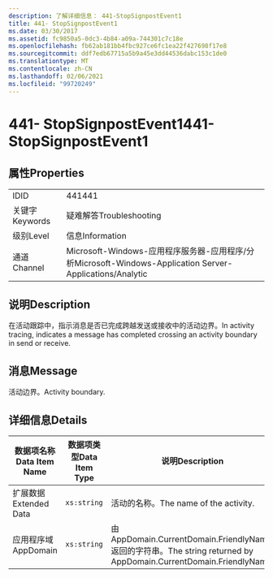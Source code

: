 ```yaml
---
description: 了解详细信息： 441-StopSignpostEvent1
title: 441- StopSignpostEvent1
ms.date: 03/30/2017
ms.assetid: fc9850a5-0dc3-4b84-a09a-744301c7c18e
ms.openlocfilehash: fb62ab181bb4fbc927ce6fc1ea22f427698f17e8
ms.sourcegitcommit: ddf7edb67715a5b9a45e3dd44536dabc153c1de0
ms.translationtype: MT
ms.contentlocale: zh-CN
ms.lasthandoff: 02/06/2021
ms.locfileid: "99720249"
---
```

# <a name="441--stopsignpostevent1"></a><span data-ttu-id="950a2-103">441- StopSignpostEvent1</span><span class="sxs-lookup"><span data-stu-id="950a2-103">441- StopSignpostEvent1</span></span>

## <a name="properties"></a><span data-ttu-id="950a2-104">属性</span><span class="sxs-lookup"><span data-stu-id="950a2-104">Properties</span></span>  
  
|||  
|-|-|  
|<span data-ttu-id="950a2-105">ID</span><span class="sxs-lookup"><span data-stu-id="950a2-105">ID</span></span>|<span data-ttu-id="950a2-106">441</span><span class="sxs-lookup"><span data-stu-id="950a2-106">441</span></span>|  
|<span data-ttu-id="950a2-107">关键字</span><span class="sxs-lookup"><span data-stu-id="950a2-107">Keywords</span></span>|<span data-ttu-id="950a2-108">疑难解答</span><span class="sxs-lookup"><span data-stu-id="950a2-108">Troubleshooting</span></span>|  
|<span data-ttu-id="950a2-109">级别</span><span class="sxs-lookup"><span data-stu-id="950a2-109">Level</span></span>|<span data-ttu-id="950a2-110">信息</span><span class="sxs-lookup"><span data-stu-id="950a2-110">Information</span></span>|  
|<span data-ttu-id="950a2-111">通道</span><span class="sxs-lookup"><span data-stu-id="950a2-111">Channel</span></span>|<span data-ttu-id="950a2-112">Microsoft-Windows-应用程序服务器-应用程序/分析</span><span class="sxs-lookup"><span data-stu-id="950a2-112">Microsoft-Windows-Application Server-Applications/Analytic</span></span>|  
  
## <a name="description"></a><span data-ttu-id="950a2-113">说明</span><span class="sxs-lookup"><span data-stu-id="950a2-113">Description</span></span>  

 <span data-ttu-id="950a2-114">在活动跟踪中，指示消息是否已完成跨越发送或接收中的活动边界。</span><span class="sxs-lookup"><span data-stu-id="950a2-114">In activity tracing, indicates a message has completed crossing an activity boundary in send or receive.</span></span>  
  
## <a name="message"></a><span data-ttu-id="950a2-115">消息</span><span class="sxs-lookup"><span data-stu-id="950a2-115">Message</span></span>  

 <span data-ttu-id="950a2-116">活动边界。</span><span class="sxs-lookup"><span data-stu-id="950a2-116">Activity boundary.</span></span>  
  
## <a name="details"></a><span data-ttu-id="950a2-117">详细信息</span><span class="sxs-lookup"><span data-stu-id="950a2-117">Details</span></span>  
  
|<span data-ttu-id="950a2-118">数据项名称</span><span class="sxs-lookup"><span data-stu-id="950a2-118">Data Item Name</span></span>|<span data-ttu-id="950a2-119">数据项类型</span><span class="sxs-lookup"><span data-stu-id="950a2-119">Data Item Type</span></span>|<span data-ttu-id="950a2-120">说明</span><span class="sxs-lookup"><span data-stu-id="950a2-120">Description</span></span>|  
|--------------------|--------------------|-----------------|  
|<span data-ttu-id="950a2-121">扩展数据</span><span class="sxs-lookup"><span data-stu-id="950a2-121">Extended Data</span></span>|`xs:string`|<span data-ttu-id="950a2-122">活动的名称。</span><span class="sxs-lookup"><span data-stu-id="950a2-122">The name of the activity.</span></span>|  
|<span data-ttu-id="950a2-123">应用程序域</span><span class="sxs-lookup"><span data-stu-id="950a2-123">AppDomain</span></span>|`xs:string`|<span data-ttu-id="950a2-124">由 AppDomain.CurrentDomain.FriendlyName 返回的字符串。</span><span class="sxs-lookup"><span data-stu-id="950a2-124">The string returned by AppDomain.CurrentDomain.FriendlyName.</span></span>|
